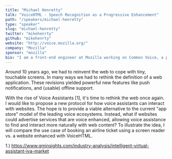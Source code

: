 ```yaml
---
title: "Michael Henretty"
talk: "VoiceHTML - Speech Recognition as a Progressive Enhancement"
path: "/speakers/michael-henretty"
type: "speaker"
slug: "michael-henretty"
twitter: "mikehenrty"
github: "mikehenrty"
website: "http://voice.mozilla.org/"
company: "Mozilla"
sponsor: "mozilla"
bio: "I am a front-end engineer at Mozilla working on Common Voice, a project to crowdsource a large database of voices to be used in open-source speech engines."
---
```


<p>Around 10 years ago, we had to reinvent the web to cope with tiny, touchable screens. In many ways we had to rethink the definition of a web application. These revisions yielded powerful new features like push notifications, and (usable) offline support.</p><p>With the rise of Voice Assistants [1], it's time to rethink the web once again. I would like to propose a new protocol for how voice assistants can interact with websites. The hope is to provide a viable alternative to the current "app store" model of the leading voice ecosystems. Instead, what if websites could advertise services that are voice enhanced, allowing voice assistance to find and interact more naturally with web content? To illustrate the idea, I will compare the use case of booking an airline ticket using a screen reader vs. a website enhanced with VoiceHTML.</p><p>1.) <a href="https://www.gminsights.com/industry-analysis/intelligent-virtual-assistant-iva-market" target="_blank">https://www.gminsights.com/industry-analysis/intelligent-virtual-assistant-iva-market</a></p>